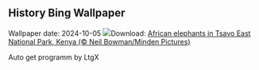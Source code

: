 ## History Bing Wallpaper
Wallpaper date: 2024-10-05
![](https://www.bing.com/th?id=OHR.ElephantTeacher_EN-IN6887174228_UHD.jpg&w=1000)Download: [African elephants in Tsavo East National Park, Kenya (© Neil Bowman/Minden Pictures)](https://www.bing.com/th?id=OHR.ElephantTeacher_EN-IN6887174228_UHD.jpg)

Auto get programm by LtgX
